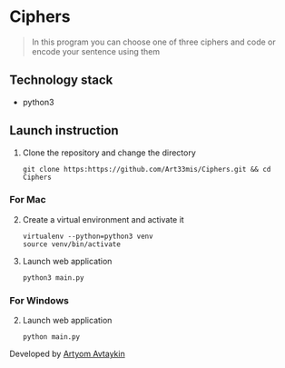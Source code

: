 # Ciphers

> In this program you can choose one of three ciphers and code or encode your sentence using them

## Technology stack

- python3

## Launch instruction

1. Clone the repository and change the directory
    ```
    git clone https:https://github.com/Art33mis/Ciphers.git && cd Ciphers
    ```
    
### For Mac
    
2. Create a virtual environment and activate it
    ```
    virtualenv --python=python3 venv
    source venv/bin/activate
    ```

3. Launch web application
    ```
    python3 main.py
    ```
    
### For Windows

2. Launch web application
    ```
    python main.py
    ```


Developed by [Artyom Avtaykin](https://t.me/artemeeus 'telegram')